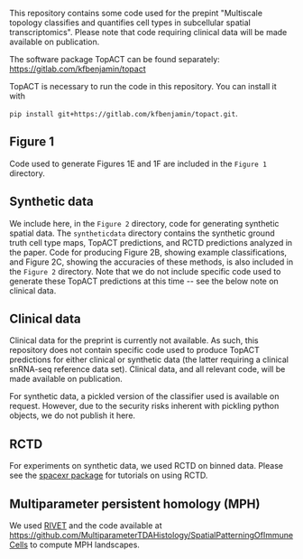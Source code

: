 This repository contains some code used for the prepint "Multiscale topology classifies and quantifies cell types in subcellular spatial transcriptomics". Please note that code requiring clinical data will be made available on publication.

The software package TopACT can be found separately: https://gitlab.com/kfbenjamin/topact

TopACT is necessary to run the code in this repository. You can install it with

```pip install git+https://gitlab.com/kfbenjamin/topact.git```.

## Figure 1

Code used to generate Figures 1E and 1F are included in the `Figure 1` directory.

## Synthetic data

We include here, in the `Figure 2` directory, code for generating synthetic spatial data. The `syntheticdata` directory contains the synthetic ground truth cell type maps, TopACT predictions, and RCTD predictions analyzed in the paper. Code for producing Figure 2B, showing example classifications, and Figure 2C, showing the accuracies of these methods, is also included in the `Figure 2` directory. Note that we do not include specific code used to generate these TopACT predictions at this time -- see the below note on clinical data.

## Clinical data

Clinical data for the preprint is currently not available. As such, this repository does not contain specific code used to produce TopACT predictions for either clinical or synthetic data (the latter requiring a clinical snRNA-seq reference data set). Clinical data, and all relevant code, will be made available on publication.

For synthetic data, a pickled version of the classifier used is available on request. However, due to the security risks inherent with pickling python objects, we do not publish it here.

## RCTD

For experiments on synthetic data, we used RCTD on binned data. Please see the [spacexr package](https://github.com/dmcable/spacexr) for tutorials on using RCTD.

## Multiparameter persistent homology (MPH)

We used [RIVET](https://rivet.readthedocs.io/en/latest/) and the code available at https://github.com/MultiparameterTDAHistology/SpatialPatterningOfImmuneCells to compute MPH landscapes.
